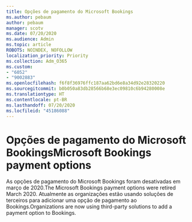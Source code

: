 ```yaml
---
title: Opções de pagamento do Microsoft Bookings
ms.author: pebaum
author: pebaum
manager: scotv
ms.date: 07/20/2020
ms.audience: Admin
ms.topic: article
ROBOTS: NOINDEX, NOFOLLOW
localization_priority: Priority
ms.collection: Adm_O365
ms.custom:
- "6052"
- "9002883"
ms.openlocfilehash: f6f8f36976ffc187aa62bd6e8a34d92e28320220
ms.sourcegitcommit: b0b050a83db28566b68e3ec09810c6b94280008e
ms.translationtype: HT
ms.contentlocale: pt-BR
ms.lasthandoff: 07/20/2020
ms.locfileid: "45186088"
---
```

# <a name="microsoft-bookings-payment-options"></a><span data-ttu-id="97087-102">Opções de pagamento do Microsoft Bookings</span><span class="sxs-lookup"><span data-stu-id="97087-102">Microsoft Bookings payment options</span></span>

<span data-ttu-id="97087-103">As opções de pagamento do Microsoft Bookings foram desativadas em março de 2020.</span><span class="sxs-lookup"><span data-stu-id="97087-103">The Microsoft Bookings payment options were retired March 2020.</span></span> <span data-ttu-id="97087-104">Atualmente as organizações estão usando soluções de terceiros para adicionar uma opção de pagamento ao Bookings.</span><span class="sxs-lookup"><span data-stu-id="97087-104">Organizations are now using third-party solutions to add a payment option to Bookings.</span></span>